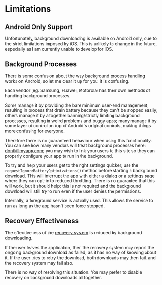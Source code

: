 # Limitations

## Android Only Support

Unfortunately, background downloading is available on Android only, due to the strict limitations imposed by iOS. This is unlikely to change in the future, especially as I am currently unable to develop for iOS.

## Background Processes

There is some confusion about the way background process handling works on Android, so let me clear it up for you: it is confusing.

Each vendor (eg. Samsung, Huawei, Motorola) has their own methods of handling background processes.

Some manage it by providing the bare minimum user-end management, resulting in process that drain battery because they can't be stopped easily; others manage it by altogether banning/strictly limiting background processes, resulting in weird problems and buggy apps; many manage it by some layer of control on top of Android's original controls, making things more confusing for everyone.&#x20;

Therefore there is no guaranteed behaviour when using this functionality. You can see how many vendors will treat background processes here: [dontkillmyapp.com](https://dontkillmyapp.com/); you may wish to link your users to this site so they can properly configure your app to run in the background.

To try and help your users get to the right settings quicker, use the `requestIgnoreBatteryOptimizations()` method before starting a background download. This will interrupt the app with either a dialog or a settings page where they can opt-in to reduced throttling. There is no guarantee that this will work, but it should help: this is not required and the background download will still _try_ to run even if the user denies the permissions.

Internally, a foreground service is actually used. This allows the service to run as long as the app hasn't been force stopped.

## Recovery Effectiveness

The effectiveness of the [recovery system](../../recovery/introduction.md) is reduced by background downloading.

If the user leaves the application, then the recovery system may report the ongoing background download as failed, as it has no way of knowing about it. If the user tries to retry the download, both downloads may then fail, and the recovery system may fail also.

There is no way of resolving this situation. You may prefer to disable recovery on background downloads all together.
